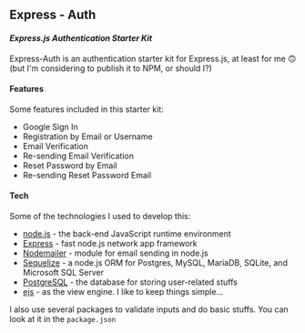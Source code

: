 ## Express - Auth

#### _Express.js Authentication Starter Kit_

Express-Auth is an authentication starter kit for Express.js, at least for me 🙃
(but I'm considering to publish it to NPM, or should I?)

#### Features

Some features included in this starter kit:

- Google Sign In
- Registration by Email or Username
- Email Verification
- Re-sending Email Verification
- Reset Password by Email
- Re-sending Reset Password Email

#### Tech

Some of the technologies I used to develop this:

- [node.js] - the back-end JavaScript runtime environment
- [Express] - fast node.js network app framework
- [Nodemailer] - module for email sending in node.js
- [Sequelize] - a node.js ORM for Postgres, MySQL, MariaDB, SQLite, and Microsoft SQL Server
- [PostgreSQL] - the database for storing user-related stuffs
- [ejs] - as the view engine. I like to keep things simple...

I also use several packages to validate inputs and do basic stuffs. You can look at it in the `package.json`

[nodemailer]: https://nodemailer.com/about/
[sequelize]: https://sequelize.org/master/
[postgresql]: https://www.postgresql.org/about/
[ejs]: https://ejs.co/
[node.js]: http://nodejs.org
[express]: http://expressjs.com

